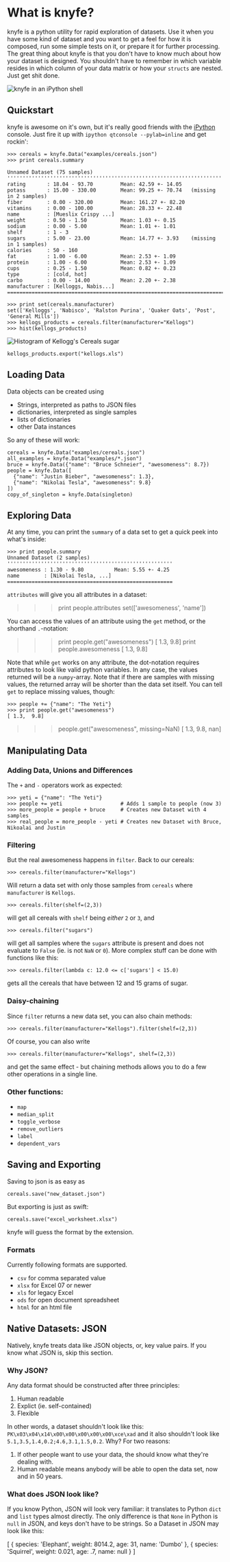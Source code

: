 What is knyfe?
==============

knyfe is a python utility for rapid exploration of datasets. Use it when you have some kind of dataset and you want to get a feel for how it is composed, run some simple tests on it, or prepare it for further processing. The great thing about knyfe is that you don't have to know much about how your dataset is designed. You shouldn't have to remember in which variable resides in which column of your data matrix or how your `structs` are nested. Just get shit done.

![knyfe in an iPython shell](img/interactive.png)

Quickstart
----------

knyfe is awesome on it's own, but it's really good friends with the [iPython](http://ipython.org/) console. Just fire it up with `ipython qtconsole --pylab=inline` and get rockin':

    >>> cereals = knyfe.Data("examples/cereals.json")
    >>> print cereals.summary

    Unnamed Dataset (75 samples)
    ''''''''''''''''''''''''''''''''''''''''''''''''''''''''''''''''''''''''''''''''''
    rating       : 18.04 - 93.70         Mean: 42.59 +- 14.05   
    potass       : 15.00 - 330.00        Mean: 99.25 +- 70.74   (missing in 2 samples)
    fiber        : 0.00 - 320.00         Mean: 161.27 +- 82.20  
    vitamins     : 0.00 - 100.00         Mean: 28.33 +- 22.48   
    name         : [Mueslix Crispy ...]                         
    weight       : 0.50 - 1.50           Mean: 1.03 +- 0.15     
    sodium       : 0.00 - 5.00           Mean: 1.01 +- 1.01     
    shelf        : 1 - 3                                        
    sugars       : 5.00 - 23.00          Mean: 14.77 +- 3.93    (missing in 1 samples)
    calories     : 50 - 160                                     
    fat          : 1.00 - 6.00           Mean: 2.53 +- 1.09     
    protein      : 1.00 - 6.00           Mean: 2.53 +- 1.09     
    cups         : 0.25 - 1.50           Mean: 0.82 +- 0.23     
    type         : [cold, hot]                                  
    carbo        : 0.00 - 14.00          Mean: 2.20 +- 2.38     
    manufacturer : [Kelloggs, Nabis...]                         
    ==================================================================================

    >>> print set(cereals.manufacturer)
    set(['Kelloggs', 'Nabisco', 'Ralston Purina', 'Quaker Oats', 'Post', 'General Mills'])
    >>> kellogs_products = cereals.filter(manufacturer="Kellogs")
    >>> hist(kellogs_products)

![Histogram of Kellogg's Cereals sugar](img/kellogs-sugar-hist.png)

    kellogs_products.export("kellogs.xls")

Loading Data
------------

Data objects can be created using

* Strings, interpreted as paths to JSON files
* dictionaries, interpreted as single samples
* lists of dictionaries
* other Data instances

So any of these will work:

    cereals = knyfe.Data("examples/cereals.json")
    all_examples = knyfe.Data("examples/*.json")
    bruce = knyfe.Data({"name": "Bruce Schneier", "awesomeness": 8.7})
    people = knyfe.Data([
      {"name": "Justin Bieber", "awesomeness": 1.3}, 
      {"name": "Nikolai Tesla", "awesomeness": 9.8}
    ])
    copy_of_singleton = knyfe.Data(singleton)

Exploring Data
--------------

At any time, you can print the `summary` of a data set to get a quick peek into what's inside:

    >>> print people.summary
    Unnamed Dataset (2 samples)
    ''''''''''''''''''''''''''''''''''''''''''''''''''''''
    awesomeness : 1.30 - 9.80          Mean: 5.55 +- 4.25     
    name        : [Nikolai Tesla, ...]                        
    ======================================================

`attributes` will give you all attributes in a dataset:

  >>> print people.attributes
  set(['awesomeness', 'name'])

You can access the values of an attribute using the `get` method, or the shorthand `.`-notation:

  >>> print people.get("awesomeness")
  [ 1.3,  9.8]
  >>> print people.awesomeness
  [ 1.3,  9.8]

Note that while `get` works on any attribute, the dot-notation requires attributes to look like valid python variables. In any case, the values returned will be a `numpy`-array. Note that if there are samples with missing values, the returned array will be shorter than the data set itself. You can tell `get` to replace missing values, though:

    >>> people += {"name": "The Yeti"}
    >>> print people.get("awesomeness")
    [ 1.3,  9.8]
   >>>  people.get("awesomeness", missing=NaN)
   [ 1.3,  9.8, nan]

Manipulating Data
-----------------

### Adding Data, Unions and Differences

The `+` and `-` operators work as expected:

    >>> yeti = {"name": "The Yeti"}
    >>> people += yeti                   # Adds 1 sample to people (now 3)
    >>> more_people = people + bruce     # Creates new Dataset with 4 samples
    >>> real_people = more_people - yeti # Creates new Dataset with Bruce, Nikoalai and Justin

### Filtering

But the real awesomeness happens in `filter`. Back to our cereals:

    >>> cereals.filter(manufacturer="Kellogs")

Will return a data set with only those samples from `cereals` where `manufacturer` is `Kellogs`. 

    >>> cereals.filter(shelf=(2,3))

will get all cereals with `shelf` being _either_ `2` or `3`, and 

    >>> cereals.filter("sugars")

will get all samples where the `sugars` attribute is present and does not evaluate to `False` (ie. is not `NaN` or `0`). More complex stuff can be done with functions like this:

    >>> cereals.filter(lambda c: 12.0 <= c['sugars'] < 15.0)

gets all the cereals that have between 12 and 15 grams of sugar.

### Daisy-chaining

Since `filter` returns a new data set, you can also chain methods:

    >>> cereals.filter(manufacturer="Kellogs").filter(shelf=(2,3))

Of course, you can also write 

    >>> cereals.filter(manufacturer="Kellogs", shelf=(2,3))

and get the same effect - but chaining methods allows you to do a few other operations in a single line.


### Other functions:

- `map`
- `median_split`
- `toggle_verbose`
- `remove_outliers`
- `label`
- `dependent_vars`

Saving and Exporting
--------------------

Saving to json is as easy as

    cereals.save("new_dataset.json")

But exporting is just as swift:

    cereals.save("excel_worksheet.xlsx")

knyfe will guess the format by the extension. 

### Formats

Currently following formats are supported.

- `csv` for comma separated value
- `xlsx` for Excel 07 or newer
- `xls` for legacy Excel
- `ods` for open document spreadsheet
- `html` for an html file

Native Datasets: JSON
---------------------

Natively, knyfe treats data like JSON objects, or, key value pairs. If you know what JSON is, skip this section.

### Why JSON?

Any data format should be constructed after three principles:

1. Human readable
2. Explict (ie. self-contained)
3. Flexible

In other words, a dataset shouldn't look like this: `PK\x03\x04\x14\x00\x00\x00\x00\x00\xce\xad` and it also shouldn't look like `5.1,3.5,1.4,0.2;4.6,3.1,1.5,0.2`. Why? For two reasons:

1. If other people want to use your data, the should know what they're dealing with.
2. Human readable means anybody will be able to open the data set, now and in 50 years.

### What does JSON look like?

If you know Python, JSON will look very familiar: it translates to Python `dict` and `list` types almost directly. The only difference is that `None` in Python is `null` in JSON, and keys don't have to be strings. So a Dataset in JSON may look like this:

  [
    {
      species: 'Elephant',
      weight: 8014.2,
      age: 31,
      name: 'Dumbo'
    },
    {
      species: 'Squirrel',
      weight: 0.021,
      age: .7,
      name: null
    }
  ]
